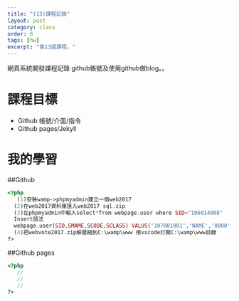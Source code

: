 ```yaml
---
title: "(13)課程記錄"
layout: post
category: class
order: 6
tags: [hw]
excerpt: "第13週課程。"
---
```

網頁系統開發課程記錄
github帳號及使用github做blog。。

# 課程目標
- Github 帳號/介面/指令
- Github pages/Jekyll

# 我的學習

##Github



```php
<?php
   (1)安裝wamp->phpmyadmin建立一個web2017
  (2)在web2017資料庫匯入web2017 sql.zip
  (3)在phpmyadmin中輸入select*from webpage.user where SID="106014008"
  Insert語法
  webpage.user(SID,SMAME,SCODE,SCLASS) VALUS('107001001','NAME','0000','W3')
  (4)把webvote2017.zip解壓縮到C:\wamp\www 用vscode打開C:\wamp\www目錄
?>
```
##Github pages

```php
<?php
   //
   //
   //
?>
```


[1]: https://github.com/        "GitHub"
[2]: https://pages.github.com/  "GitHub Pages"
[3]: https://jekyllrb.com/      "Jekyll"
[4]: http://markdown.tw         "Markdown文件"
[5]: http://dillinger.io/       "Dillinger"








